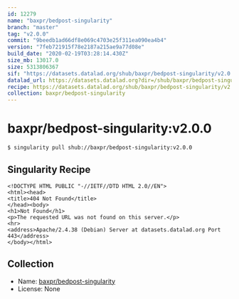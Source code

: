 ```yaml
---
id: 12279
name: "baxpr/bedpost-singularity"
branch: "master"
tag: "v2.0.0"
commit: "9beedb1ad66df8e069c4703e25f311ea090ea4b4"
version: "7feb721915f78e2187a215ae9a77d08e"
build_date: "2020-02-19T03:28:14.430Z"
size_mb: 13017.0
size: 5313806367
sif: "https://datasets.datalad.org/shub/baxpr/bedpost-singularity/v2.0.0/2020-02-19-9beedb1a-7feb7219/7feb721915f78e2187a215ae9a77d08e.sif"
datalad_url: https://datasets.datalad.org?dir=/shub/baxpr/bedpost-singularity/v2.0.0/2020-02-19-9beedb1a-7feb7219/
recipe: https://datasets.datalad.org/shub/baxpr/bedpost-singularity/v2.0.0/2020-02-19-9beedb1a-7feb7219/Singularity
collection: baxpr/bedpost-singularity
---
```


# baxpr/bedpost-singularity:v2.0.0

```bash
$ singularity pull shub://baxpr/bedpost-singularity:v2.0.0
```

## Singularity Recipe

```singularity
<!DOCTYPE HTML PUBLIC "-//IETF//DTD HTML 2.0//EN">
<html><head>
<title>404 Not Found</title>
</head><body>
<h1>Not Found</h1>
<p>The requested URL was not found on this server.</p>
<hr>
<address>Apache/2.4.38 (Debian) Server at datasets.datalad.org Port 443</address>
</body></html>
```

## Collection

 - Name: [baxpr/bedpost-singularity](https://github.com/baxpr/bedpost-singularity)
 - License: None

